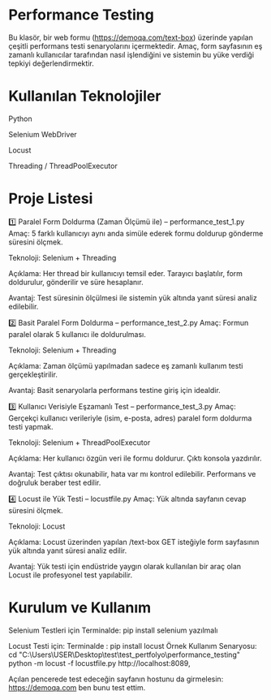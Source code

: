 # Performance Testing
Bu klasör, bir web formu (https://demoqa.com/text-box) üzerinde yapılan çeşitli performans testi senaryolarını içermektedir. Amaç, form sayfasının eş zamanlı kullanıcılar tarafından nasıl işlendiğini ve sistemin bu yüke verdiği tepkiyi değerlendirmektir.

# Kullanılan Teknolojiler
Python

Selenium WebDriver

Locust

Threading / ThreadPoolExecutor

# Proje Listesi
1️⃣ Paralel Form Doldurma (Zaman Ölçümü ile) – performance_test_1.py
Amaç: 5 farklı kullanıcıyı aynı anda simüle ederek formu doldurup gönderme süresini ölçmek.

Teknoloji: Selenium + Threading

Açıklama: Her thread bir kullanıcıyı temsil eder. Tarayıcı başlatılır, form doldurulur, gönderilir ve süre hesaplanır.

Avantaj: Test süresinin ölçülmesi ile sistemin yük altında yanıt süresi analiz edilebilir.

2️⃣ Basit Paralel Form Doldurma – performance_test_2.py
Amaç: Formun paralel olarak 5 kullanıcı ile doldurulması.

Teknoloji: Selenium + Threading

Açıklama: Zaman ölçümü yapılmadan sadece eş zamanlı kullanım testi gerçekleştirilir.

Avantaj: Basit senaryolarla performans testine giriş için idealdir.

3️⃣ Kullanıcı Verisiyle Eşzamanlı Test – performance_test_3.py
Amaç: Gerçekçi kullanıcı verileriyle (isim, e-posta, adres) paralel form doldurma testi yapmak.

Teknoloji: Selenium + ThreadPoolExecutor

Açıklama: Her kullanıcı özgün veri ile formu doldurur. Çıktı konsola yazdırılır.

Avantaj: Test çıktısı okunabilir, hata var mı kontrol edilebilir. Performans ve doğruluk beraber test edilir.

4️⃣ Locust ile Yük Testi – locustfile.py
Amaç: Yük altında sayfanın cevap süresini ölçmek.

Teknoloji: Locust

Açıklama: Locust üzerinden yapılan /text-box GET isteğiyle form sayfasının yük altında yanıt süresi analiz edilir.

Avantaj: Yük testi için endüstride yaygın olarak kullanılan bir araç olan Locust ile profesyonel test yapılabilir.

# Kurulum ve  Kullanım 
Selenium Testleri için 
Terminalde:
pip install selenium  yazılmalı 

Locust Testi için:
Terminalde :
pip install locust
Örnek Kullanım Senaryosu:
cd "C:\Users\USER\Desktop\test\test_pertfolyo\performance_testing"
python -m locust -f locustfile.py
 http://localhost:8089,

Açılan  pencerede   test edeceğin sayfanın hostunu da girmelesin:
https://demoqa.com ben  bunu test ettim.